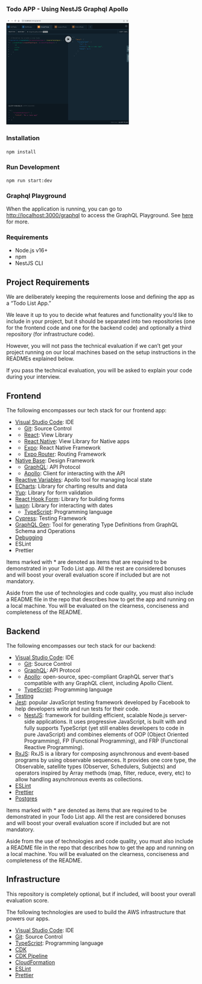 ### Todo APP - Using NestJS Graphql Apollo 

<img src="./.github/playground.png" height="280">

### Installation

`npm install`

### Run Development

`npm run start:dev`

### Graphql Playground

When the application is running, you can go to [http://localhost:3000/graphql](http://localhost:3000/graphql) to access the GraphQL Playground.  See [here](https://docs.nestjs.com/graphql/quick-start#playground) for more.

### Requirements

- Node.js v16+
- npm
- NestJS CLI

## Project Requirements

We are deliberately keeping the requirements loose and defining the app as a “Todo List App.”

We leave it up to you to decide what features and functionality you’d like to include in your project, but it should be separated into two repositories (one for the frontend code and one for the backend code) and optionally a third repository (for infrastructure code).

However, you will not pass the technical evaluation if we can’t get your project running on our local machines based on the setup instructions in the READMEs explained below.

If you pass the technical evaluation, you will be asked to explain your code during your interview.

## Frontend

The following encompasses our tech stack for our frontend app:

- [Visual Studio Code](https://code.visualstudio.com/docs/introvideos/basics): IDE
- * [Git](https://git-scm.com/book/en/v2/Getting-Started-First-Time-Git-Setup): Source Control
- * [React](https://react.dev/learn): View Library
- * [React Native](https://reactnative.dev/docs/getting-started): View Library for Native apps
- * [Expo](https://docs.expo.dev/): React Native Framework
- * [Expo Router](https://expo.github.io/router/docs/): Routing Framework
- [Native Base](https://docs.nativebase.io/): Design Framework
- * [GraphQL](https://graphql.org/learn/): API Protocol
- * [Apollo](https://www.apollographql.com/docs/react): Client for interacting with the API
- [Reactive Variables](https://www.apollographql.com/docs/react/local-state/reactive-variables/): Apollo tool for managing local state
- [ECharts](https://echarts.apache.org/en/api.html#echarts): Library for charting results and data
- [Yup](https://github.com/jquense/yup): Library for form validation
- [React Hook Form](https://www.react-hook-form.com/): Library for building forms
- [luxon](https://moment.github.io/luxon/): Library for interacting with dates
- * [TypeScript](https://www.typescriptlang.org/docs/): Programming language
- [Cypress](https://docs.cypress.io/guides/overview/why-cypress): Testing Framework
- [GraphQL Gen](https://the-guild.dev/graphql/codegen): Tool for generating Type Definitions from GraphQL Schema and Operations
- [Debugging](https://docs.expo.dev/debugging/tools/)
- ESLint
- Prettier

Items marked with * are denoted as items that are required to be demonstrated in your Todo List app. All the rest are considered bonuses and will boost your overall evaluation score if included but are not mandatory.

Aside from the use of technologies and code quality, you must also include a README file in the repo that describes how to get the app and running on a local machine. You will be evaluated on the clearness, conciseness and completeness of the README.

## Backend

The following encompasses our tech stack for our backend:

- [Visual Studio Code](https://code.visualstudio.com/docs/introvideos/basics): IDE
- * [Git](https://git-scm.com/book/en/v2/Getting-Started-First-Time-Git-Setup): Source Control
- * [GraphQL](https://graphql.org/learn/): API Protocol
- * [Apollo](https://www.apollographql.com/docs/apollo-server/): open-source, spec-compliant GraphQL server that's compatible with any GraphQL client, including Apollo Client.
- * [TypeScript](https://www.typescriptlang.org/docs/): Programming language
- [Testing](https://docs.nestjs.com/fundamentals/testing)
- [Jest](https://jestjs.io/docs/getting-started): popular JavaScript testing framework developed by Facebook to help developers write and run tests for their code.
- * [NestJS](https://docs.nestjs.com/): framework for building efficient, scalable Node.js server-side applications. It uses progressive JavaScript, is built with and fully supports TypeScript (yet still enables developers to code in pure JavaScript) and combines elements of OOP (Object Oriented Programming), FP (Functional Programming), and FRP (Functional Reactive Programming).
- [RxJS](https://rxjs.dev/guide/overview): RxJS is a library for composing asynchronous and event-based programs by using observable sequences. It provides one core type, the Observable, satellite types (Observer, Schedulers, Subjects) and operators inspired by Array methods (map, filter, reduce, every, etc) to allow handling asynchronous events as collections.
- [ESLint](https://eslint.org/docs/latest/use/getting-started)
- [Prettier](https://prettier.io/)
- [Postgres](https://www.postgresql.org/docs/)

Items marked with * are denoted as items that are required to be demonstrated in your Todo List app. All the rest are considered bonuses and will boost your overall evaluation score if included but are not mandatory.

Aside from the use of technologies and code quality, you must also include a README file in the repo that describes how to get the app and running on a local machine. You will be evaluated on the clearness, conciseness and completeness of the README.

## Infrastructure

This repository is completely optional, but if included, will boost your overall evaluation score.

The following technologies are used to build the AWS infrastructure that powers our apps.

- [Visual Studio Code](https://code.visualstudio.com/docs/introvideos/basics): IDE
- [Git](https://git-scm.com/book/en/v2/Getting-Started-First-Time-Git-Setup): Source Control
- [TypeScript](https://www.typescriptlang.org/docs/): Programming language
- [CDK](https://docs.aws.amazon.com/cdk/v2/guide/home.html)
- [CDK Pipeline](https://docs.aws.amazon.com/cdk/v2/guide/cdk_pipeline.html)
- [CloudFormation](https://docs.aws.amazon.com/AWSCloudFormation/latest/UserGuide/GettingStarted.html)
- [ESLint](https://eslint.org/docs/latest/use/getting-started)
- [Prettier](https://prettier.io/)